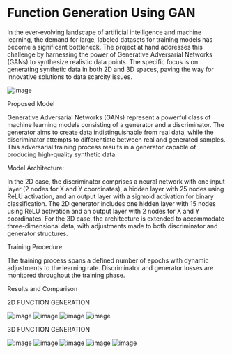 # Function Generation Using GAN 

In the ever-evolving landscape of artificial intelligence and machine learning, the demand for
large, labeled datasets for training models has become a significant bottleneck. The project at
hand addresses this challenge by harnessing the power of Generative Adversarial Networks
(GANs) to synthesize realistic data points. The specific focus is on generating synthetic data in
both 2D and 3D spaces, paving the way for innovative solutions to data scarcity issues.

![image](https://github.com/SakshiGoyal001/FunctionGeneration/assets/100338507/79a0c891-a87b-4905-8aff-1bb6128a5518)

Proposed Model

Generative Adversarial Networks (GANs) represent a powerful class of machine learning
models consisting of a generator and a discriminator. The generator aims to create data
indistinguishable from real data, while the discriminator attempts to differentiate between real
and generated samples. This adversarial training process results in a generator capable of
producing high-quality synthetic data.



Model Architecture:

In the 2D case, the discriminator comprises a neural network with one input layer (2 nodes for
X and Y coordinates), a hidden layer with 25 nodes using ReLU activation, and an output layer
with a sigmoid activation for binary classification. The 2D generator includes one hidden layer
with 15 nodes using ReLU activation and an output layer with 2 nodes for X and Y coordinates.
For the 3D case, the architecture is extended to accommodate three-dimensional data, with
adjustments made to both discriminator and generator structures.


Training Procedure:

The training process spans a defined number of epochs with dynamic adjustments to the
learning rate. Discriminator and generator losses are monitored throughout the training phase.

Results and Comparison

2D FUNCTION GENERATION

![image](https://github.com/SakshiGoyal001/FunctionGeneration/assets/100338507/764b8a3d-1f6b-4241-ac59-2d3e383f988d)
![image](https://github.com/SakshiGoyal001/FunctionGeneration/assets/100338507/12d39c0b-a4ac-4ee8-b267-800b8332da25)
![image](https://github.com/SakshiGoyal001/FunctionGeneration/assets/100338507/46b36111-aa1f-456e-84bb-fc11b7243a6e)
![image](https://github.com/SakshiGoyal001/FunctionGeneration/assets/100338507/4c063cbe-f9e8-4346-9d0a-eace266b70ef)


3D FUNCTION GENERATION


![image](https://github.com/SakshiGoyal001/FunctionGeneration/assets/100338507/1939eda4-f0dd-401f-8976-46da8f6d745a)
![image](https://github.com/SakshiGoyal001/FunctionGeneration/assets/100338507/2c261ad5-6305-449f-8b60-f8fbf0a6d8e6)
![image](https://github.com/SakshiGoyal001/FunctionGeneration/assets/100338507/5075d4ba-8098-4f9e-8a02-1c25f5fac051)
![image](https://github.com/SakshiGoyal001/FunctionGeneration/assets/100338507/6a8308ad-6b3a-452e-97d8-c8da976047f3)
![image](https://github.com/SakshiGoyal001/FunctionGeneration/assets/100338507/b6459400-8128-412b-8bcd-492c1d859e1b)
